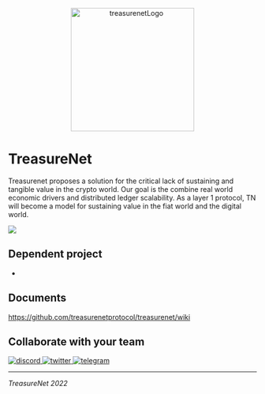 <p align="center">
  <a href="https://treasurenet.io">
    <img alt="treasurenetLogo" src="https://wiki.treasurenet.io/logoforgithub.png" width="250" />
  </a>
</p>

# TreasureNet

Treasurenet proposes a solution for the critical lack of sustaining and tangible value in the crypto world. Our goal is the combine real world economic drivers and distributed ledger scalability. As a layer 1 protocol, TN will become a model for sustaining value in the fiat world and the digital world.

![](https://img.shields.io/badge/Golang-2878ff?style=for-the-badge&logo=go&logoColor=white)

## Dependent project

-

## Documents
<a href="https://github.com/treasurenetprotocol/treasurenet/wiki">
    https://github.com/treasurenetprotocol/treasurenet/wiki
</a>


## Collaborate with your team

<a href="https://discord.com/channels/990530508834340905/990530510746964004">
    <img alt="discord" src="https://badgen.net/badge/icon/discord?icon=discord&label" />
</a>
<a href="https://twitter.com/treasurenet_io">
    <img alt="twitter" src="https://badgen.net/badge/icon/twitter?icon=twitter&label" />
</a>
<a href="https://t.me/+hN6G5mGAlD8xMmI5">
    <img alt="telegram" src="https://badgen.net/badge/icon/telegram?icon=telegram&label" />
</a>

-----

_TreasureNet 2022_
